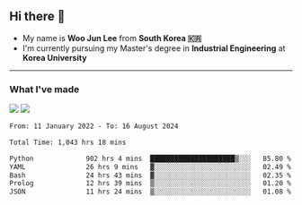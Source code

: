 ## Hi there 👋

- My name is **Woo Jun Lee** from **South Korea 🇰🇷**
- I'm currently pursuing my Master's degree in **Industrial Engineering** at **Korea University**

---

### What I've made

<a href="https://share.streamlit.io/tomtom1103/kuiai_hackathon_2022/main/JL_app.py"><img src="https://img.shields.io/badge/Journey Lee-161B22?style=for-the-badge&logo=streamlit&logoColor=FF4B4B"/></a> <a href="https://jeon-100.github.io/Dangzang/"><img src="https://img.shields.io/badge/당신을 위한 장학금, 당장!-161B22?style=for-the-badge&logo=react&logoColor=#61DAFB"/></a>

<!--START_SECTION:waka-->

```txt
From: 11 January 2022 - To: 16 August 2024

Total Time: 1,043 hrs 18 mins

Python             902 hrs 4 mins  █████████████████████▒░░░   85.80 %
YAML               26 hrs 9 mins   ▓░░░░░░░░░░░░░░░░░░░░░░░░   02.49 %
Bash               24 hrs 43 mins  ▓░░░░░░░░░░░░░░░░░░░░░░░░   02.35 %
Prolog             12 hrs 39 mins  ▒░░░░░░░░░░░░░░░░░░░░░░░░   01.20 %
JSON               11 hrs 24 mins  ▒░░░░░░░░░░░░░░░░░░░░░░░░   01.08 %
```

<!--END_SECTION:waka-->
